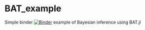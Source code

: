 # BAT_example
Simple binder [![Binder](https://mybinder.org/badge_logo.svg)](https://mybinder.org/v2/gh/larsroehrig/BAT_example/master) example of Bayesian inference using BAT.jl
